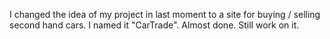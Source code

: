 I changed the idea of my project in last moment to a site for buying / selling second hand cars.
I named it "CarTrade". Almost done. Still work on it.


